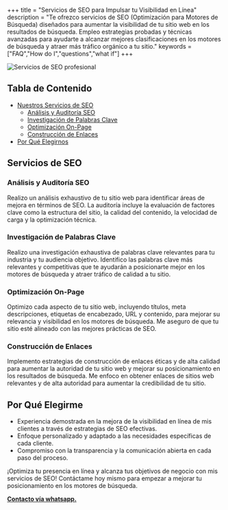 +++
title = "Servicios de SEO para Impulsar tu Visibilidad en Línea"
description = "Te ofrezco servicios de SEO (Optimización para Motores de Búsqueda) diseñados para aumentar la visibilidad de tu sitio web en los resultados de búsqueda. Empleo estrategias probadas y técnicas avanzadas para ayudarte a alcanzar mejores clasificaciones en los motores de búsqueda y atraer más tráfico orgánico a tu sitio."
keywords = ["FAQ","How do I","questions","what if"]
+++

<img src="/img/nisonco-pr-and-seo-yIRdUr6hIvQ-unsplash.jpg"  alt="Servicios de SEO profesional" class="img-responsive"/>

## Tabla de Contenido
- [Nuestros Servicios de SEO](#nuestros-servicios-de-seo)
  - [Análisis y Auditoría SEO](#análisis-y-auditoría-seo)
  - [Investigación de Palabras Clave](#investigación-de-palabras-clave)
  - [Optimización On-Page](#optimización-on-page)
  - [Construcción de Enlaces](#construcción-de-enlaces)
- [Por Qué Elegirnos](#por-qué-elegirnos)

## Servicios de SEO

### Análisis y Auditoría SEO
Realizo un análisis exhaustivo de tu sitio web para identificar áreas de mejora en términos de SEO. La auditoría incluye la evaluación de factores clave como la estructura del sitio, la calidad del contenido, la velocidad de carga y la optimización técnica.

### Investigación de Palabras Clave
Realizo una investigación exhaustiva de palabras clave relevantes para tu industria y tu audiencia objetivo. Identifico las palabras clave más relevantes y competitivas que te ayudarán a posicionarte mejor en los motores de búsqueda y atraer tráfico de calidad a tu sitio.

### Optimización On-Page
Optimizo cada aspecto de tu sitio web, incluyendo títulos, meta descripciones, etiquetas de encabezado, URL y contenido, para mejorar su relevancia y visibilidad en los motores de búsqueda. Me aseguro de que tu sitio esté alineado con las mejores prácticas de SEO.

### Construcción de Enlaces
Implemento estrategias de construcción de enlaces éticas y de alta calidad para aumentar la autoridad de tu sitio web y mejorar su posicionamiento en los resultados de búsqueda. Me enfoco en obtener enlaces de sitios web relevantes y de alta autoridad para aumentar la credibilidad de tu sitio.

## Por Qué Elegirme
- Experiencia demostrada en la mejora de la visibilidad en línea de mis clientes a través de estrategias de SEO efectivas.
- Enfoque personalizado y adaptado a las necesidades específicas de cada cliente.
- Compromiso con la transparencia y la comunicación abierta en cada paso del proceso.

¡Optimiza tu presencia en línea y alcanza tus objetivos de negocio con mis servicios de SEO! Contáctame hoy mismo para empezar a mejorar tu posicionamiento en los motores de búsqueda.

**[Contacto vía whatsapp.](https://bit.ly/ryckowa)**